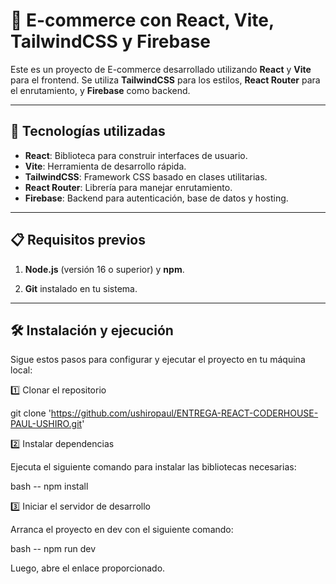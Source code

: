 # 🛒 E-commerce con React, Vite, TailwindCSS y Firebase

Este es un proyecto de E-commerce desarrollado utilizando **React** y **Vite** para el frontend. Se utiliza **TailwindCSS** para los estilos, **React Router** para el enrutamiento, y **Firebase** como backend.

---

## 🚀 Tecnologías utilizadas

- **React**: Biblioteca para construir interfaces de usuario.
- **Vite**: Herramienta de desarrollo rápida.
- **TailwindCSS**: Framework CSS basado en clases utilitarias.
- **React Router**: Librería para manejar enrutamiento.
- **Firebase**: Backend para autenticación, base de datos y hosting.

---

## 📋 Requisitos previos

1. **Node.js** (versión 16 o superior) y **npm**.

2. **Git** instalado en tu sistema.

---

## 🛠 Instalación y ejecución

Sigue estos pasos para configurar y ejecutar el proyecto en tu máquina local:

1️⃣ Clonar el repositorio

git clone 'https://github.com/ushiropaul/ENTREGA-REACT-CODERHOUSE-PAUL-USHIRO.git'

2️⃣ Instalar dependencias

Ejecuta el siguiente comando para instalar las bibliotecas necesarias:

bash -- npm install

3️⃣ Iniciar el servidor de desarrollo

Arranca el proyecto en dev con el siguiente comando:

bash  -- npm run dev

Luego, abre el enlace proporcionado.
